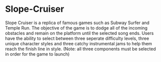 # Slope-Cruiser
Slope Cruiser is a replica of famous games such as Subway Surfer and Temple Run. 
The objective of the game is to dodge all of the incoming obstacles and remain on the platform until the selected song ends.
Users have the ability to select between three seperate difficulty levels, three unique character styles and three catchy instrumental jams to help them reach the finish line in style. (Note: all three components must be selected in order for the game to launch)


